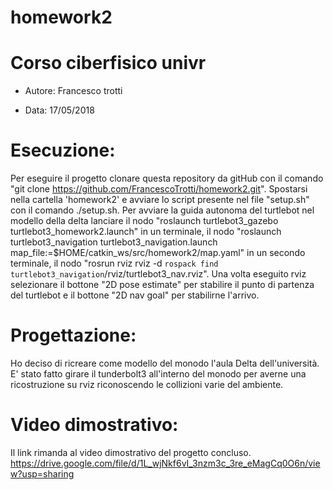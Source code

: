 # homework2

# Corso ciberfisico univr

- Autore: Francesco trotti

- Data: 17/05/2018

# Esecuzione:

Per eseguire il progetto clonare questa repository da gitHub con il comando "git clone https://github.com/FrancescoTrotti/homework2.git". Spostarsi nella cartella 'homework2' e avviare lo script presente nel file "setup.sh" con il comando ./setup.sh.
Per avviare la guida autonoma del turtlebot nel modello della delta lanciare il nodo 
"roslaunch turtlebot3_gazebo turtlebot3_homework2.launch" in un terminale, 
il nodo "roslaunch turtlebot3_navigation turtlebot3_navigation.launch map_file:=$HOME/catkin_ws/src/homework2/map.yaml" in un secondo terminale,
il nodo "rosrun rviz rviz -d `rospack find turtlebot3_navigation`/rviz/turtlebot3_nav.rviz".
Una volta eseguito rviz selezionare il bottone "2D pose estimate" per stabilire il punto di partenza del turtlebot e il bottone "2D nav goal" per stabilirne l'arrivo. 

# Progettazione:

Ho deciso di ricreare come modello del monodo l'aula Delta dell'università. E' stato fatto girare il tunderbolt3 all'interno del monodo per averne una ricostruzione su rviz riconoscendo le collizioni varie del ambiente.   

# Video dimostrativo:

Il link rimanda al video dimostrativo del progetto concluso.
https://drive.google.com/file/d/1L_wjNkf6vI_3nzm3c_3re_eMagCq0O6n/view?usp=sharing


